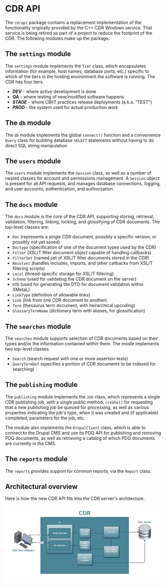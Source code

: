 # CDR API

The `cdrapi` package contains a replacement implementation of the functionality
originally provided by the C++ CDR Windows service. That service is being
retired as part of a project to reduce the footprint of the CDR. The following
modules make up the package.

## The `settings` module

The `settings` module implements the `Tier` class, which encapsulates
information (for example, host names, database ports, etc.) specific
to which of the tiers in the hosting environment the software is
running. The CDR has four tiers:

* ***DEV*** - where active development is done
* ***QA*** - where testing of new/modified software happens
* ***STAGE*** - where CBIIT practices release deployments (a.k.a. "TEST")
* ***PROD*** - the system used for actual production work

## The `db` module

The `db` module implements the global `connect()` function and a convenience
`Query` class for building database `SELECT` statements without having to
do direct SQL string manipulation.

## The `users` module

The `users` module implements the `Session` class, as well as a number of
nested classes for account and permissions management.
A `Session` object is present for all API requests, and manages database
connections, logging, and user accounts, authentication, and authorization.

## The `docs` module

The `docs` module is the core of the CDR API, supporting storing, retrieval,
validation, filtering, linking, locking, and glossifying of CDR documents.
The top-level classes are:

* `Doc` (represents a single CDR document, possibly a specific version, or
  possibly not yet saved)
* `Doctype` (specification of one of the document types used by the CDR)
* `Filter` (XSL/T filter document object capable of handling callbacks)
* `FilterSet` (named set of XSL/T filter documents stored in the CDR)
* `Resolver` (handles includes, imports, and other callbacks from XSL/T
  filtering scripts)
* `Local` (thread-specific storage for XSL/T filtering)
* `Schema` (used for validating the CDR document on the server)
* `DTD` (used for generating the DTD for document validation within XMetaL)
* `LinkType` (definition of allowable links)
* `Link` (link from one CDR document to another)
* `Term` (thesaurus term document, with heirarchical upcoding)
* `GlossaryTermName` (dictionary term with aliases, for glossification)

## The `searches` module

The `searches` module supports selection of CDR documents based on their
types and/or the information contained within them. The modle implements
two top-level classes.

* `Search` (search request with one or more assertion tests)
* `QueryTermDef` (specifies a portion of CDR documents to be indexed for
  searching)

## The `publishing` module

The `publishing` module implements the `Job` class, which represents a
single CDR publishing job, with a single public method, `create()` for
requesting that a new publishing job be queued for processing, as well
as various properties indicating the job's type, when it was created and
(if applicable) completed, parameters for the job, etc.

The module also implements the `DrupalClient` class, which is able to
connect to the Drupal CMS and use its PDQ API for publishing and removing
PDQ documents, as well as retrieving a catalog of which PDQ documents
are currently in the CMS.

## The `reports` module

The `reports` provides support for common reports, via the
`Report` class.

## Architectural overview
Here is how the new CDR API fits into the CDR server's architecture.

![Overview](https://github.com/NCIOCPL/cdr-lib/raw/master/Python/cdrapi/CDR.jpg)
